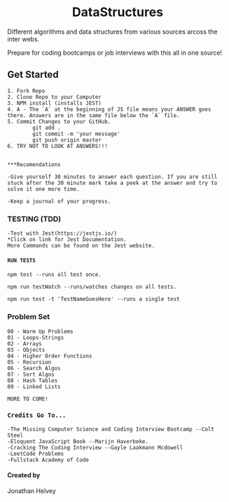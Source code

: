 <h1 align="center">DataStructures</h1>

Different algorithms and data structures from various sources arcoss the inter webs.

Prepare for coding bootcamps or job interviews with this all in one source!

## Get Started
```
1. Fork Repo
2. Clone Repo to your Computer
3. NPM install (installs JEST)
4. A - The `A` at the beginning of JS file means your ANSWER goes there. Answers are in the same file below the `A` file. 
5. Commit Changes to your GitHub. 
        git add .
        git commit -m 'your message'
        git push origin master
6. TRY NOT TO LOOK AT ANSWERS!!! 


***Recomendations

-Give yourself 30 minutes to answer each question. If you are still stuck after the 30 minute mark take a peek at the answer and try to solve it one more time.

-Keep a journal of your progress.

```

### TESTING (TDD)
```
-Test with Jest(https://jestjs.io/)
*Click on link for Jest Documentation.  
More Commands can be found on the Jest website. 
```

#### `RUN TESTS`
```
npm test --runs all test once.

npm run testWatch --runs/watches changes on all tests. 

npm run test -t 'TestNameGoesHere' --runs a single test

```

### Problem Set

```
00 - Warm Up Problems
01 - Loops-Strings
02 - Arrays
03 - Objects
04 - Higher Order Functions
05 - Recursion
06 - Search Algos
07 - Sort Algos
08 - Hash Tables
09 - Linked Lists

MORE TO COME!
```

### `Credits Go To...`
```
-The Missing Computer Science and Coding Interview Bootcamp --Colt Steel
-Eloquent JavaScript Book --Marijn Haverbeke.
-Cracking The Coding Interview --Gayle Laakmann Mcdowell
-LeetCode Problems
-Fullstack Academy of Code
```

#### Created by
Jonathan Helvey